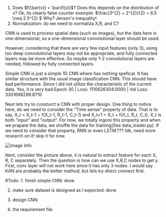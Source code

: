 1. Does $f(\bar{x}) = \bar{f(x)}$? Does this depends on the distribution of x?
   Ok, its clearly false counter example: $\frac{3^{2} + 2^{2}}{2} = 6.5 \neq 2.5^{2} $ Why? Jensen's inequality!
2. Normalization: do we need to normaliza X,R, and C?

CNN is used to process spatial data (such as images), but the data here is one-dimensional, so a one-dimensional convolutional layer should be used.

However, considering that there are very few input features (only 3), using too deep convolutional layers may not be appropriate, and fully connected layers may be more effective. So maybe only 1-2 convolutional layers are needed, followed by fully connected layers.

Simple CNN is just a simple 1D CNN where has nothing spefical. It has similar structure with the usual image classfication CNN. This should have bad performance. Since I did not utilize the characteristic of the current data.
Yes, it is very bad:Epoch 30 | Loss: 1110626304.0000 | Val Loss: 3301698299.8710


Next lets try to consturct a CNN with proper design. One thing to notice here, do we need to consider the "Time serise"
property of data. That is to say, X_t = X_t-1 + f(X_t-1, R_t-1, C_t-1) and X_t+1 = X_t + f(X_t, R_t, C_t). X_t is both "input" and "output". For now, we totally ingore this property and when we prapare the data, we shuffle the data for training(See data_loader.py). If we need to consider that property, RNN or even LSTM.??? Idk, need more research on it! skip it for now.

![image info](CNNstructureguess.jpg)


Next, consider the picture above, it is natural to extract feature for each X, R, C separately. Then the question is how can we use X,R,C nodes to get y. First, conv layer will not work here since it has only 3 nodes. I would say KAN are probably the better method, but lets try direct connect first.


#Todo: 1. finish  simple CNN: done

2. make sure dataset is designed as I expected: done

3. design CNN: 

4. the requirement file
